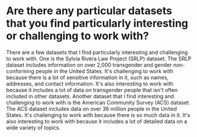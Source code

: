 # Are there any particular datasets that you find particularly interesting or challenging to work with?

There are a few datasets that I find particularly interesting and challenging to work with. One is the Sylvia Rivera Law Project (SRLP) dataset. The SRLP dataset
includes information on over 2,000 transgender and gender non-conforming people in the United States. It's challenging to work with because there is a lot of sensitive
information in it, such as names, addresses, and contact information. It's also interesting to work with because it includes a lot of data on transgender people that
isn't often included in other datasets. Another dataset that I find interesting and challenging to work with is the American Community Survey (ACS) dataset. The ACS
dataset includes data on over 36 million people in the United States. It's challenging to work with because there is so much data in it. It's also interesting to work
with because it includes a lot of detailed data on a wide variety of topics.
